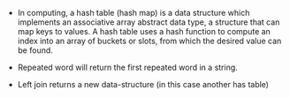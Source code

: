 * In computing, a hash table (hash map) is a data structure which implements an associative array abstract data type, a structure that can map keys to values. A hash table uses a hash function to compute an index into an array of buckets or slots, from which the desired value can be found.

* Repeated word will return the first repeated word in a string.

* Left join returns a new data-structure (in this case another has table)
